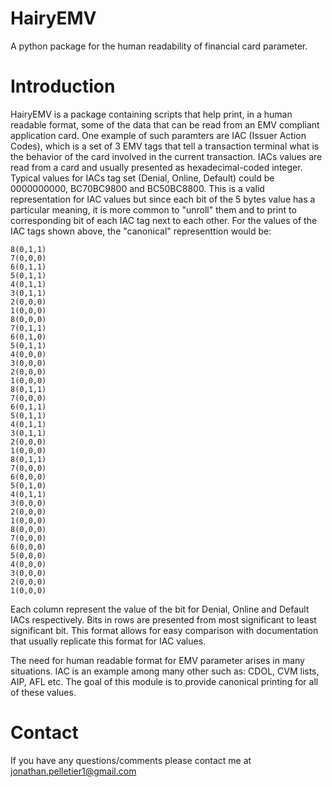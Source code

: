 HairyEMV
=========

A python package for the human readability of financial card parameter.  

Introduction
============

HairyEMV is a package containing scripts that help print, in a human readable
format, some of the data that can be read from an EMV compliant application
card. One example of such paramters are IAC (Issuer Action Codes), which is a 
set of 3 EMV tags that tell a transaction terminal what is the behavior of the
card involved in the current transaction. IACs values are read from a 
card and usually presented as hexadecimal-coded integer. Typical values for
IACs tag set (Denial, Online, Default) could be 0000000000, BC70BC9800 and 
BC50BC8800. This is a valid representation for IAC values but since each bit
of the 5 bytes value has a particular meaning, it is more common to "unroll"
them and to print to corresponding bit of each IAC tag next to each other. For
the values of the IAC tags shown above, the "canonical" representtion would be:

    8(0,1,1)
    7(0,0,0)
    6(0,1,1)
    5(0,1,1)
    4(0,1,1)
    3(0,1,1)
    2(0,0,0)
    1(0,0,0)
    8(0,0,0)
    7(0,1,1)
    6(0,1,0)
    5(0,1,1)
    4(0,0,0)
    3(0,0,0)
    2(0,0,0)
    1(0,0,0)
    8(0,1,1)
    7(0,0,0)
    6(0,1,1)
    5(0,1,1)
    4(0,1,1)
    3(0,1,1)
    2(0,0,0)
    1(0,0,0)
    8(0,1,1)
    7(0,0,0)
    6(0,0,0)
    5(0,1,0)
    4(0,1,1)
    3(0,0,0)
    2(0,0,0)
    1(0,0,0)
    8(0,0,0)
    7(0,0,0)
    6(0,0,0)
    5(0,0,0)
    4(0,0,0)
    3(0,0,0)
    2(0,0,0)
    1(0,0,0)

Each column represent the value of the bit for Denial, Online and Default IACs
respectively. Bits in rows are presented from most significant to least 
significant bit. This format allows for easy comparison with documentation
that usually replicate this format for IAC values.

The need for human readable format for EMV parameter arises in many situations.
IAC is an example among many other such as: CDOL, CVM lists, AIP, AFL etc. The
goal of this module is to provide canonical printing for all of these values.


Contact
=======

If you have any questions/comments please contact me at jonathan.pelletier1@gmail.com



